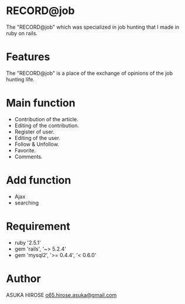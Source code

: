 # RECORD@job

The "RECORD@job" which was specialized in job hunting that I made in ruby on rails.

# Features

The "RECORD@job" is a place of the exchange of opinions of the job hunting life.

# Main function
* Contribution of the article.
* Editing of the contribution.
* Register of user.
* Editing of the user.
* Follow & Unfollow.
* Favorite.
* Comments.

# Add function
* Ajax
* searching

# Requirement

* ruby '2.5.1'
* gem 'rails', '~> 5.2.4'
* gem 'mysql2', '>= 0.4.4', '< 0.6.0'

# Author

ASUKA HIROSE
o65.hirose.asuka@gmail.com